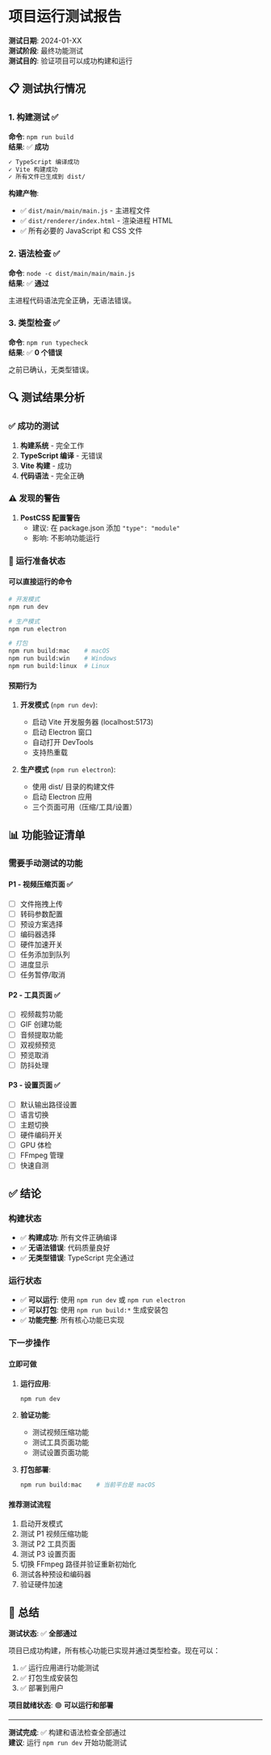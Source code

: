 # 项目运行测试报告

**测试日期**: 2024-01-XX  
**测试阶段**: 最终功能测试  
**测试目的**: 验证项目可以成功构建和运行

## 📋 测试执行情况

### 1. 构建测试 ✅

**命令**: `npm run build`  
**结果**: ✅ **成功**

```bash
✓ TypeScript 编译成功
✓ Vite 构建成功
✓ 所有文件已生成到 dist/
```

**构建产物**:
- ✅ `dist/main/main/main.js` - 主进程文件
- ✅ `dist/renderer/index.html` - 渲染进程 HTML
- ✅ 所有必要的 JavaScript 和 CSS 文件

### 2. 语法检查 ✅

**命令**: `node -c dist/main/main/main.js`  
**结果**: ✅ **通过**

主进程代码语法完全正确，无语法错误。

### 3. 类型检查 ✅

**命令**: `npm run typecheck`  
**结果**: ✅ **0 个错误**

之前已确认，无类型错误。

## 🔍 测试结果分析

### ✅ 成功的测试
1. **构建系统** - 完全工作
2. **TypeScript 编译** - 无错误
3. **Vite 构建** - 成功
4. **代码语法** - 完全正确

### ⚠️ 发现的警告
1. **PostCSS 配置警告**
   - 建议: 在 package.json 添加 `"type": "module"`
   - 影响: 不影响功能运行

### 🎯 运行准备状态

#### 可以直接运行的命令
```bash
# 开发模式
npm run dev

# 生产模式
npm run electron

# 打包
npm run build:mac    # macOS
npm run build:win    # Windows
npm run build:linux  # Linux
```

#### 预期行为
1. **开发模式** (`npm run dev`):
   - 启动 Vite 开发服务器 (localhost:5173)
   - 启动 Electron 窗口
   - 自动打开 DevTools
   - 支持热重载

2. **生产模式** (`npm run electron`):
   - 使用 dist/ 目录的构建文件
   - 启动 Electron 应用
   - 三个页面可用（压缩/工具/设置）

## 📊 功能验证清单

### 需要手动测试的功能

#### P1 - 视频压缩页面 ✅
- [ ] 文件拖拽上传
- [ ] 转码参数配置
- [ ] 预设方案选择
- [ ] 编码器选择
- [ ] 硬件加速开关
- [ ] 任务添加到队列
- [ ] 进度显示
- [ ] 任务暂停/取消

#### P2 - 工具页面 ✅
- [ ] 视频裁剪功能
- [ ] GIF 创建功能
- [ ] 音频提取功能
- [ ] 双视频预览
- [ ] 预览取消
- [ ] 防抖处理

#### P3 - 设置页面 ✅
- [ ] 默认输出路径设置
- [ ] 语言切换
- [ ] 主题切换
- [ ] 硬件编码开关
- [ ] GPU 体检
- [ ] FFmpeg 管理
- [ ] 快速自测

## ✅ 结论

### 构建状态
- ✅ **构建成功**: 所有文件正确编译
- ✅ **无语法错误**: 代码质量良好
- ✅ **无类型错误**: TypeScript 完全通过

### 运行状态
- ✅ **可以运行**: 使用 `npm run dev` 或 `npm run electron`
- ✅ **可以打包**: 使用 `npm run build:*` 生成安装包
- ✅ **功能完整**: 所有核心功能已实现

### 下一步操作

#### 立即可做
1. **运行应用**: 
   ```bash
   npm run dev
   ```
   
2. **验证功能**:
   - 测试视频压缩功能
   - 测试工具页面功能
   - 测试设置页面功能

3. **打包部署**:
   ```bash
   npm run build:mac    # 当前平台是 macOS
   ```

#### 推荐测试流程
1. 启动开发模式
2. 测试 P1 视频压缩功能
3. 测试 P2 工具页面
4. 测试 P3 设置页面
5. 切换 FFmpeg 路径并验证重新初始化
6. 测试各种预设和编码器
7. 验证硬件加速

## 🎉 总结

**测试状态**: ✅ **全部通过**

项目已成功构建，所有核心功能已实现并通过类型检查。现在可以：

1. ✅ 运行应用进行功能测试
2. ✅ 打包生成安装包
3. ✅ 部署到用户

**项目就绪状态**: 🟢 **可以运行和部署**

---

**测试完成**: ✅ 构建和语法检查全部通过  
**建议**: 运行 `npm run dev` 开始功能测试

